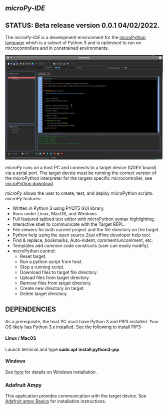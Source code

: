 ## ***microPy-IDE***

## STATUS: Beta release version 0.0.1 04/02/2022.

The *microPy-IDE* is a development environment for the [microPython language](https://micropython.org/) which is a subset of Python 3 and is optimised to run on microcontrollers and in constrained environments. 

![](https://github.com/Abbykus/microPy-IDE/blob/3a2bbbc565d9bde55c800ac3cb0ba72c25d3f430/photos/microPy-IDE.png)

*microPy* runs on a host PC and connects to a target device (QDEV board) via a serial port. The target device must be running the correct version of the microPython interpreter for the targets specific microcontroller, see [microPython download](https://micropython.org/download/).

*microPy* allows the user to create, test, and deploy microPython scripts. *microPy* features:
- Written in Python 3 using PYQT5 GUI library.
- Runs under Linux, MacOS, and Windows.
- Full featured tabbed text editor with microPython syntax highlighting.
- Interactive shell to communicate with the Target REPL.
- File viewers for both current project and the file directory on the target.
- Python help using the open source Zeal offline developer help tool.
- Find & replace, bookmarks, Auto-indent, comment/uncomment, etc.
- Templates add common code constructs (user can easily modify).
- microPython control:
  - Reset target.
  - Run a python script from host.
  - Stop a running script.
  - Download files to target file directory.
  - Upload files from target directory.
  - Remove files from target directory.
  - Create new directory on target.
  - Delete target directory.

## DEPENDENCIES
As a prerequisite, the host PC must have Python 3 and PIP3 installed. 
Your OS likely has Python 3.x installed. See the following to install PIP3:

#### Linux / MacOS
  Launch terminal and type **sudo apt install python3-pip**
  
#### Windows
See [here](https://stackoverflow.com/questions/70727436/how-to-install-pip3-on-windows-10) for details on Windows installation.

### Adafruit Ampy
This application provides communication with the target device. See [Adafruit ampy Basics](https://cdn-learn.adafruit.com/downloads/pdf/micropython-basics-load-files-and-run-code.pdf) for installation instructions.



